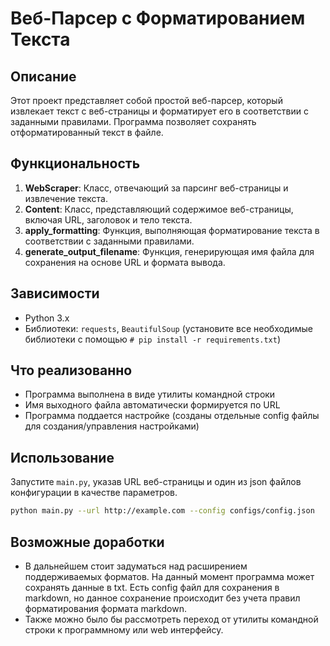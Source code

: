# Веб-Парсер с Форматированием Текста

## Описание

Этот проект представляет собой простой веб-парсер, который извлекает текст с веб-страницы и форматирует его в соответствии с заданными правилами. Программа позволяет сохранять отформатированный текст в файле.

## Функциональность

1. **WebScraper**: Класс, отвечающий за парсинг веб-страницы и извлечение текста.
2. **Content**: Класс, представляющий содержимое веб-страницы, включая URL, заголовок и тело текста.
3. **apply_formatting**: Функция, выполняющая форматирование текста в соответствии с заданными правилами.
4. **generate_output_filename**: Функция, генерирующая имя файла для сохранения на основе URL и формата вывода.

## Зависимости

- Python 3.x
- Библиотеки: `requests`, `BeautifulSoup` (установите все необходимые библиотеки с помощью `# pip install -r requirements.txt`)

## Что реализованно

- Программа выполнена в виде утилиты командной строки
- Имя выходного файла автоматически формируется по URL
- Программа поддается настройке (созданы отдельные config файлы для создания/управления настройками)

## Использование

 Запустите `main.py`, указав URL веб-страницы и один из json файлов конфигурации в качестве параметров.

   ```bash
   python main.py --url http://example.com --config configs/config.json
   ```
## Возможные доработки

- В дальнейшем стоит задуматься над расширением поддерживаемых форматов. На данный момент программа может сохранять данные в txt. Есть config файл для сохранения в markdown, но данное сохранение происходит без учета правил форматирования формата markdown.
- Также можно было бы рассмотреть переход от утилиты командной строки к программному или web интерфейсу.